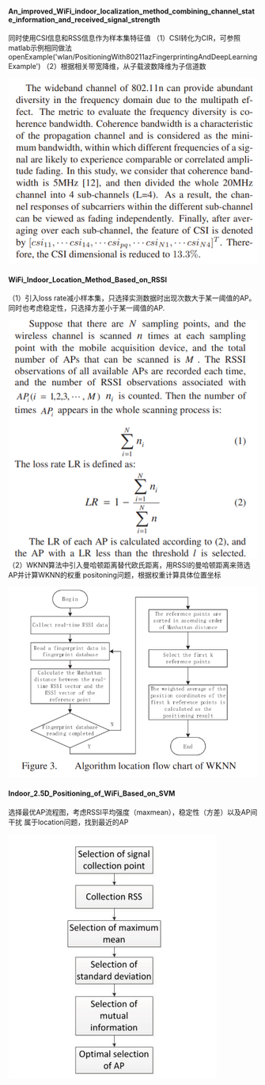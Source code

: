 #### **An_improved_WiFi_indoor_localization_method_combining_channel_state_information_and_received_signal_strength**

同时使用CSI信息和RSS信息作为样本集特征值
（1）CSI转化为CIR，可参照matlab示例相同做法openExample('wlan/PositioningWith80211azFingerprintingAndDeepLearningExample')
（2）根据相关带宽降维，从子载波数降维为子信道数

![](https://raw.githubusercontent.com/zjc0000/story_images/main/小书匠/1677571178828.png)


#### **WiFi_Indoor_Location_Method_Based_on_RSSI**
（1）引入loss rate减小样本集，只选择实测数据时出现次数大于某一阈值的AP。同时也考虑稳定性，只选择方差小于某一阈值的AP.

![](https://raw.githubusercontent.com/zjc0000/story_images/main/小书匠/1677571775123.png)
（2）WKNN算法中引入曼哈顿距离替代欧氏距离，用RSSI的曼哈顿距离来筛选AP并计算WKNN的权重
positoning问题，根据权重计算具体位置坐标

![](https://raw.githubusercontent.com/zjc0000/story_images/main/小书匠/1677571456705.png)

#### **Indoor_2.5D_Positioning_of_WiFi_Based_on_SVM**
选择最优AP流程图，考虑RSSI平均强度（maxmean），稳定性（方差）以及AP间干扰
 属于location问题，找到最近的AP

![](https://raw.githubusercontent.com/zjc0000/story_images/main/小书匠/1677571941989.png)